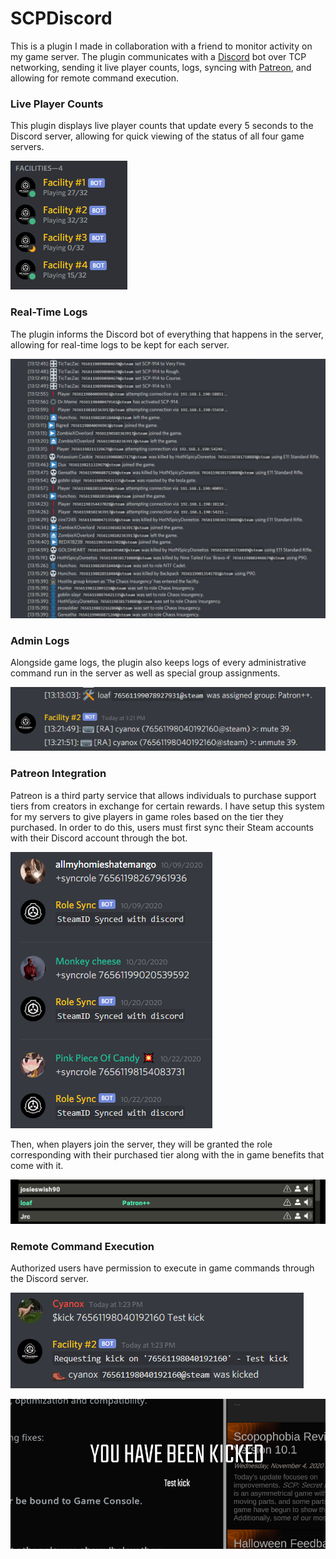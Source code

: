 # SCPDiscord

This is a plugin I made in collaboration with a friend to monitor activity on my game server. The plugin communicates with a [Discord](https://discord.com/) bot over TCP networking, sending it live player counts, logs, syncing with [Patreon](https://www.patreon.com/), and allowing for remote command execution.

### Live Player Counts
This plugin displays live player counts that update every 5 seconds to the Discord server, allowing for quick viewing of the status of all four game servers.

![](https://github.com/tkocher62/SCPDiscord/blob/master/playercount.png)

### Real-Time Logs
The plugin informs the Discord bot of everything that happens in the server, allowing for real-time logs to be kept for each server.

![](https://github.com/tkocher62/SCPDiscord/blob/master/logs.png)

### Admin Logs
Alongside game logs, the plugin also keeps logs of every administrative command run in the server as well as special group assignments.

![](https://github.com/tkocher62/SCPDiscord/blob/master/adminlog.png)

### Patreon Integration
Patreon is a third party service that allows individuals to purchase support tiers from creators in exchange for certain rewards. I have setup this system for my servers to give players in game roles based on the tier they purchased. In order to do this, users must first sync their Steam accounts with their Discord account through the bot.

![](https://github.com/tkocher62/SCPDiscord/blob/master/sync.png)

Then, when players join the server, they will be granted the role corresponding with their purchased tier along with the in game benefits that come with it.

![](https://github.com/tkocher62/SCPDiscord/blob/master/ingamesync.png)

### Remote Command Execution
Authorized users have permission to execute in game commands through the Discord server.

![](https://github.com/tkocher62/SCPDiscord/blob/master/requestkick.png)

![](https://github.com/tkocher62/SCPDiscord/blob/master/kicked.png)
